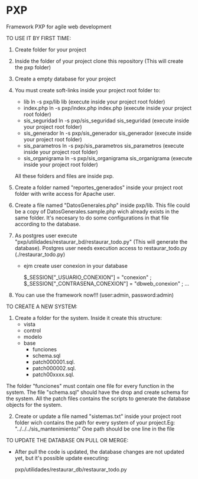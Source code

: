 PXP
===

Framework PXP for agile web development

TO USE IT BY FIRST TIME:

1. Create folder for your project
2. Inside the folder of your project clone this repository (This will create the pxp folder)
3. Create a empty database for your project 
4. You must create soft-links inside your project root folder to: 
    * lib                     ln -s pxp/lib lib  (execute inside your project root folder) 
    * index.php               ln -s pxp/index.php index.php  (execute inside your project root folder)
    * sis_seguridad           ln -s pxp/sis_seguridad sis_seguridad  (execute inside your project root folder)
    * sis_generador           ln -s pxp/sis_generador sis_generador  (execute inside your project root folder)
    * sis_parametros          ln -s pxp/sis_parametros sis_parametros  (execute inside your project root folder)
    * sis_organigrama         ln -s pxp/sis_organigrama sis_organigrama  (execute inside your project root folder)

   All these folders and files are inside pxp.
5. Create a folder named "reportes_generados" inside your project root folder with write access for Apache user.
6. Create a file named "DatosGenerales.php" inside pxp/lib. This file could be a copy of DatosGenerales.sample.php wich already exists in the same folder.
  It's necesary to do some configurations in that file according to the database.
7. As postgres user execute "pxp/utilidades/restaurar_bd/restaurar_todo.py" (This will generate the database). Postgres user needs execution access
   to restaurar_todo.py (./restaurar_todo.py)
    - ejm 
        create user conexion in your database
        
        $_SESSION["_USUARIO_CONEXION"] = "conexion" ;
	    $_SESSION["_CONTRASENA_CONEXION"]	= "dbweb_conexion" ;
        ...   


8. You can use the framework now!!! (user:admin, password:admin)

TO CREATE A NEW SYSTEM:

1. Create a folder for the system. Inside it create this structure:
    * vista
    * control
    * modelo
    * base
      * funciones
      * schema.sql
      * patch000001.sql.
      * patch000002.sql.
      * patch00xxxx.sql.

  The folder "funciones" must contain one file for every function in the system. The file "schema.sql" should have the drop and create schema
  for the system. All the patch files contains the scripts to generate the database objects for the system.

2. Create or update a file named "sistemas.txt" inside your project root folder wich contains the path for every system of your project.Eg:
  "../../../sis_mantenimiento/"
  One path should be one line in the file

TO UPDATE THE DATABASE ON PULL OR MERGE:

* After pull the code is updated, the database changes are  not updated yet, but it's possible update executing:

  pxp/utilidades/restaurar_db/restaurar_todo.py



